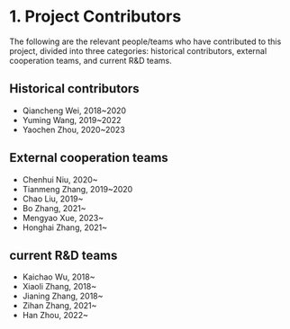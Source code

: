 # 1. Project Contributors

The following are the relevant people/teams who have contributed to this project, divided into three categories: historical contributors, external cooperation teams, and current R&D teams.

## Historical contributors
- Qiancheng Wei, 2018~2020
- Yuming Wang, 2019~2022
- Yaochen Zhou, 2020~2023

## External cooperation teams
- Chenhui Niu, 2020~
- Tianmeng Zhang, 2019~2020
- Chao Liu, 2019~
- Bo Zhang, 2021~
- Mengyao Xue, 2023~
- Honghai Zhang, 2021~

## current R&D teams
- Kaichao Wu, 2018~
- Xiaoli Zhang, 2018~
- Jianing Zhang, 2018~
- Zihan Zhang, 2021~
- Han Zhou, 2022~
